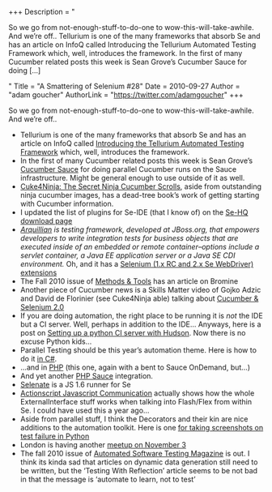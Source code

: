 +++
Description = "<p>So we go from not-enough-stuff-to-do-one to wow-this-will-take-awhile. And we’re off.. Tellurium is one of the many frameworks that absorb Se and has an article on InfoQ called Introducing the Tellurium Automated Testing Framework which, well, introduces the framework. In the first of many Cucumber related posts this week is Sean Grove’s Cucumber Sauce for doing […]</p>"
Title = "A Smattering of Selenium #28"
Date = 2010-09-27
Author = "adam goucher"
AuthorLink = "https://twitter.com/adamgoucher"
+++

<p>So we go from not-enough-stuff-to-do-one to wow-this-will-take-awhile. And we&#8217;re off..<br />
</p>
<ul>
<li>Tellurium is one of the many frameworks that absorb Se and has an article on InfoQ called <a href="http://www.infoq.com/articles/tellurium_intro">Introducing the Tellurium Automated Testing Framework</a> which, well, introduces the framework.</li>
<li>In the first of many Cucumber related posts this week is Sean Grove&#8217;s <a href="http://github.com/sgrove/cucumber_sauce">Cucumber Sauce</a> for doing parallel Cucumber runs on the Sauce infrastructure. Might be general enough to use outside of it as well.</li>
<li><a href="http://www.cuke4ninja.com/">Cuke4Ninja: The Secret Ninja Cucumber Scrolls</a>, aside from outstanding ninja cucumber images, has a dead-tree book&#8217;s work of getting starting with Cucumber information.</li>
<li>I updated the list of plugins for Se-IDE (that I know of) on the <a href="http://seleniumhq.org/download/">Se-HQ download page</a></li>
<li><i><a href="http://jboss.org/arquillian">Arquillian</a> is testing framework, developed at JBoss.org, that empowers developers to write integration tests for business objects that are executed inside of an embedded or remote container&#8211;options include a servlet container, a Java EE application server or a Java SE CDI environment.</i> Oh, and it has a <a href="http://github.com/arquillian/arquillian/blob/next/extensions/selenium/src/test/java/org/jboss/arquillian/selenium/example">Selenium (1.x RC and 2.x Se WebDriver) extensions</a></li>
<li>The Fall 2010 issue of <a href="http://www.methodsandtools.com/mt/download.php?fall10">Methods &amp; Tools</a> has an article on Bromine</li>
<li>Another piece of Cucumber news is a Skills Matter video of Gojko Adzic and David de Florinier (see Cuke4Ninja able) talking about <a href="http://skillsmatter.com/podcast/ajax-ria/cucumber-for-web-applications/zx-486">Cucumber &amp; Selenium 2.0</a>
<li>If you are doing automation, the right place to be running it is <i>not</i> the IDE but a CI server. Well, perhaps in addition to the IDE&#8230; Anyways, here is a post on <a href="http://www.rhonabwy.com/wp/2009/11/04/setting-up-a-python-ci-server-with-hudson/">Setting up a python CI server with Hudson</a>. Now there is no excuse Python kids&#8230;</li>
<li>Parallel Testing should be this year&#8217;s automation theme. Here is how to do it <a href="http://developer.fellowshipone.com/index.php/blog/running_tests_in_parallel_with_selenium/">in C#</a>.</li>
<li>&#8230;and in <a href="http://atank.interlogy.com/blog/2010/09/parallel-automated-browser-testing-with-selenium-and-sauce-ondemand/">PHP</a> (this one, again with a bent to Sauce OnDemand, but&#8230;)</li>
<li>And yet another <a href="http://github.com/dotsunited/phpunit-selenium-sauceondemand">PHP Sauce</a> integration.</li>
<li><a href="http://code.google.com/p/selenate/">Selenate</a> is a JS 1.6 runner for Se</li>
<li><A href="http://blog.circlecube.com/2008/02/tutorial/actionscript-javascript-communication/">Actionscript Javascript Communication</a> actually shows how the whole ExternalInterface stuff works when talking into Flash/Flex from within Se. I could have used this a year ago&#8230;</li>
<li>Aside from parallel stuff, I think the Decorators and their kin are nice additions to the automation toolkit. Here is one <a href="http://blog.projectdirigible.com/?p=482">for taking screenshots on test failure in Python</a></li>
<li>London is having another <a href="http://www.meetup.com/seleniumlondon/calendar/14712022/">meetup on November 3</a></li>
<li>The fall 2010 issue of <a href="http://www.automatedtestinginstitute.com/home/index.php?option=com_content&amp;view=article&amp;id=1276&amp;Itemid=122">Automated Software Testing Magazine</a> is out. I think its kinda sad that articles on dynamic data generation still need to be written, but the &#8216;Testing With Reflection&#8217; article seems to be not bad in that the message is &#8216;automate to learn, not to test&#8217;</li>
</ul>

